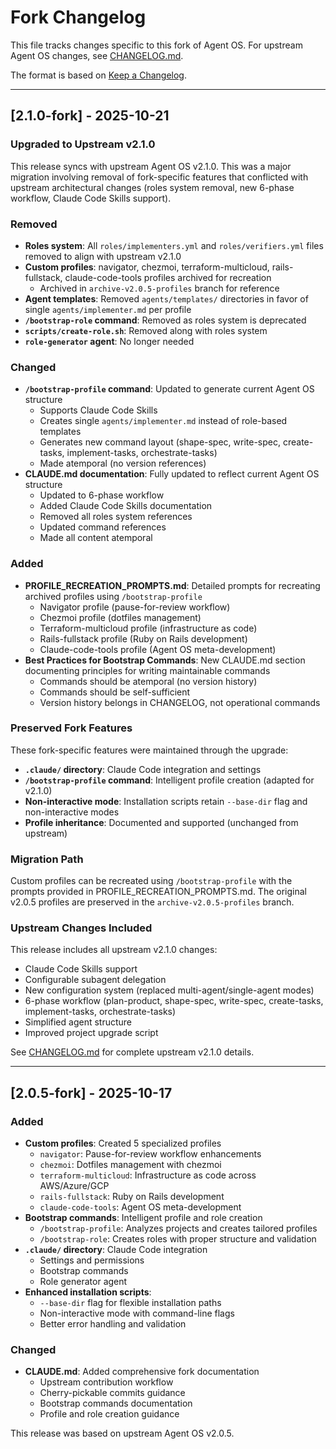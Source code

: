 # Fork Changelog

This file tracks changes specific to this fork of Agent OS. For upstream Agent OS changes, see [CHANGELOG.md](./CHANGELOG.md).

The format is based on [Keep a Changelog](https://keepachangelog.com/en/1.0.0/).

---

## [2.1.0-fork] - 2025-10-21

### Upgraded to Upstream v2.1.0

This release syncs with upstream Agent OS v2.1.0. This was a major migration involving removal of fork-specific features that conflicted with upstream architectural changes (roles system removal, new 6-phase workflow, Claude Code Skills support).

### Removed

- **Roles system**: All `roles/implementers.yml` and `roles/verifiers.yml` files removed to align with upstream v2.1.0
- **Custom profiles**: navigator, chezmoi, terraform-multicloud, rails-fullstack, claude-code-tools profiles archived for recreation
  - Archived in `archive-v2.0.5-profiles` branch for reference
- **Agent templates**: Removed `agents/templates/` directories in favor of single `agents/implementer.md` per profile
- **`/bootstrap-role` command**: Removed as roles system is deprecated
- **`scripts/create-role.sh`**: Removed along with roles system
- **`role-generator` agent**: No longer needed

### Changed

- **`/bootstrap-profile` command**: Updated to generate current Agent OS structure
  - Supports Claude Code Skills
  - Creates single `agents/implementer.md` instead of role-based templates
  - Generates new command layout (shape-spec, write-spec, create-tasks, implement-tasks, orchestrate-tasks)
  - Made atemporal (no version references)
- **CLAUDE.md documentation**: Fully updated to reflect current Agent OS structure
  - Updated to 6-phase workflow
  - Added Claude Code Skills documentation
  - Removed all roles system references
  - Updated command references
  - Made all content atemporal

### Added

- **PROFILE_RECREATION_PROMPTS.md**: Detailed prompts for recreating archived profiles using `/bootstrap-profile`
  - Navigator profile (pause-for-review workflow)
  - Chezmoi profile (dotfiles management)
  - Terraform-multicloud profile (infrastructure as code)
  - Rails-fullstack profile (Ruby on Rails development)
  - Claude-code-tools profile (Agent OS meta-development)
- **Best Practices for Bootstrap Commands**: New CLAUDE.md section documenting principles for writing maintainable commands
  - Commands should be atemporal (no version history)
  - Commands should be self-sufficient
  - Version history belongs in CHANGELOG, not operational commands

### Preserved Fork Features

These fork-specific features were maintained through the upgrade:

- **`.claude/` directory**: Claude Code integration and settings
- **`/bootstrap-profile` command**: Intelligent profile creation (adapted for v2.1.0)
- **Non-interactive mode**: Installation scripts retain `--base-dir` flag and non-interactive modes
- **Profile inheritance**: Documented and supported (unchanged from upstream)

### Migration Path

Custom profiles can be recreated using `/bootstrap-profile` with the prompts provided in PROFILE_RECREATION_PROMPTS.md. The original v2.0.5 profiles are preserved in the `archive-v2.0.5-profiles` branch.

### Upstream Changes Included

This release includes all upstream v2.1.0 changes:
- Claude Code Skills support
- Configurable subagent delegation
- New configuration system (replaced multi-agent/single-agent modes)
- 6-phase workflow (plan-product, shape-spec, write-spec, create-tasks, implement-tasks, orchestrate-tasks)
- Simplified agent structure
- Improved project upgrade script

See [CHANGELOG.md](./CHANGELOG.md) for complete upstream v2.1.0 details.

---

## [2.0.5-fork] - 2025-10-17

### Added

- **Custom profiles**: Created 5 specialized profiles
  - `navigator`: Pause-for-review workflow enhancements
  - `chezmoi`: Dotfiles management with chezmoi
  - `terraform-multicloud`: Infrastructure as code across AWS/Azure/GCP
  - `rails-fullstack`: Ruby on Rails development
  - `claude-code-tools`: Agent OS meta-development
- **Bootstrap commands**: Intelligent profile and role creation
  - `/bootstrap-profile`: Analyzes projects and creates tailored profiles
  - `/bootstrap-role`: Creates roles with proper structure and validation
- **`.claude/` directory**: Claude Code integration
  - Settings and permissions
  - Bootstrap commands
  - Role generator agent
- **Enhanced installation scripts**:
  - `--base-dir` flag for flexible installation paths
  - Non-interactive mode with command-line flags
  - Better error handling and validation

### Changed

- **CLAUDE.md**: Added comprehensive fork documentation
  - Upstream contribution workflow
  - Cherry-pickable commits guidance
  - Bootstrap commands documentation
  - Profile and role creation guidance

This release was based on upstream Agent OS v2.0.5.
